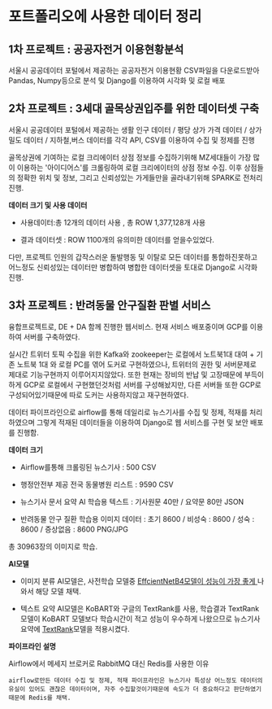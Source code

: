 # 포트폴리오에 사용한 데이터 정리

## 1차 프로젝트 : 공공자전거 이용현황분석

서울시 공공데이터 포털에서 제공하는 공공자전거 이용현황 CSV파일을 다운로드받아 Pandas, Numpy등으로 분석 및 Django를 이용하여 시각화 및 로컬 배포

## 2차 프로젝트 : 3세대 골목상권입주를 위한 데이터셋 구축

서울시 공공데이터 포털에서 제공하는 생활 인구 데이터 / 평당 상가 가격 데이터 / 상가밀도 데이터 / 지하철,버스 데이터를 각각 API, CSV를 이용하여 수집 및 정제를 진행

골목상권에 기여하는 로컬 크리에이터 상점 정보를 수집하기위해 MZ세대들이 가장 많이 이용하는 '아이디어스'를 크롤링하여 로컬 크리에이터의 상점 정보 수집. 이후 상점들의 정확한 위치 및 정보, 그리고 신뢰성있는 가게들만을 골라내기위해 SPARK로 전처리 진행.

**데이터 크기 및 사용 데이터**

- 사용데이터:총 12개의 데이터 사용 , 총 ROW 1,377,128개 사용

- 결과 데이터셋 : ROW 1100개의 유의미한 데이터를 얻을수있었다.

다만, 프로젝트 인원의 갑작스러운 돌발행동 및 이탈로 모든 데이터를 통합하진못하고 어느정도 신뢰성있는 데이터만 병합하여 병합한 데이터셋을 토대로 Django로 시각화 진행.


## 3차 프로젝트 : 반려동물 안구질환 판별 서비스

융합프로젝트로, DE + DA 함께 진행한 웹서비스. 현재 서비스 배포중이며 GCP를 이용하여 서버를 구축하였다.

실시간 트위터 토픽 수집을 위한 Kafka와 zookeeper는 로컬에서 노트북1대 대여 + 기존 노트북 1대 와 로컬 PC를 엮어 도커로 구현하였으나,
트위터의 권한 및 서버문제로 제대로 기능구현까지 이루어지지않았다. 또한 현재는 장비의 반납 및 고장때문에 부득이하게 GCP로 로컬에서 구현했던것처럼 서버를 구성해놨지만, 다른 서버들 또한 GCP로 구성되어있기때문에 따로 도커는 사용하지않고 재구현하였다.

데이터 파이프라인으로 airflow를 통해 데일리로 뉴스기사를 수집 및 정제, 적재를 처리하였으며 그렇게 적재된 데이터들을 이용하여 Django로 웹 서비스를 구현 및 보안 배포를 진행함.


**데이터 크기**

- Airflow를통해 크롤링된 뉴스기사 : 500 CSV

- 행정안전부 제공 전국 동물병원 리스트 : 9590 CSV

- 뉴스기사 문서 요약 AI 학습용 텍스트 : 기사원문 40만 / 요약문 80만 JSON

- 반려동물 안구 질환 학습용 이미지 데이터 : 초기 8600 / 비성숙 : 8600 / 성숙 : 8600 / 증상없음 : 8600  PNG/JPG

총 30963장의 이미지로 학습.

**AI모델**

- 이미지 분류 AI모델은, 사전학습 모델중 <u> EffcientNetB4모델이 성능이 가장 좋게 </u>나와서 해당 모델 채택.

- 텍스트 요약 AI모델은 KoBART와 구글의 TextRank를 사용, 학습결과 TextRank 모델이 KoBART 모델보다 학습시간이 적고 성능이 우수하게 나왔으므로 뉴스기사 요약에 <u>TextRank</u>모델을 적용시켰다.

**파이프라인 설명**

Airflow에서 메세지 브로커로 RabbitMQ 대신 Redis를 사용한 이유

    airflow로만든 데이터 수집 및 정제, 적재 파이프라인은 뉴스기사 특성상 어느정도 데이터의 유실이 있어도 괜찮은 데이터이며, 자주 수집할것이기때문에 속도가 더 중요하다고 판단하였기때문에 Redis를 채택.


